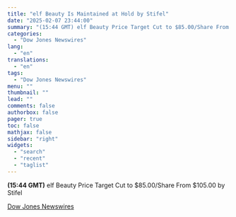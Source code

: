 ```yaml
---
title: "elf Beauty Is Maintained at Hold by Stifel"
date: "2025-02-07 23:44:00"
summary: "(15:44 GMT) elf Beauty Price Target Cut to $85.00/Share From $105.00 by Stifel"
categories:
  - "Dow Jones Newswires"
lang:
  - "en"
translations:
  - "en"
tags:
  - "Dow Jones Newswires"
menu: ""
thumbnail: ""
lead: ""
comments: false
authorbox: false
pager: true
toc: false
mathjax: false
sidebar: "right"
widgets:
  - "search"
  - "recent"
  - "taglist"
---
```


**(15:44 GMT)** elf Beauty Price Target Cut to $85.00/Share From $105.00 by Stifel

[Dow Jones Newswires](https://www.tradingview.com/news/DJN_DN20250207007721:0/)
